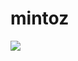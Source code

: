 # mintoz
<img src="https://user-images.githubusercontent.com/72033591/100602302-0283a600-3304-11eb-8ec7-07093d6e3400.png">
